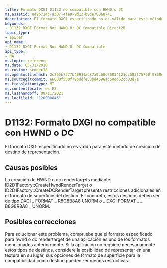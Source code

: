```yaml
---
title: Formato DXGI D1132 no compatible con HWND o DC
ms.assetid: 8d9b724c-a307-4fa9-9d13-b8de780a8741
description: El formato DXGI especificado no es válido para este método de creación de destino de representación.
keywords:
- D1132 DXGI Format Not HWND Or DC Compatible Direct2D
topic_type:
- apiref
api_name:
- D1132 DXGI Format Not HWND Or DC Compatible
api_type:
- NA
ms.topic: reference
ms.date: 05/31/2018
ms.custom: seodec18
ms.openlocfilehash: 2c265b7377b40914ac87a9c68c26034121dc503f75760f9860ef086d68b9f26c
ms.sourcegitcommit: e6600f550f79bddfe58bd4696ac50dd52cb03d7e
ms.translationtype: MT
ms.contentlocale: es-ES
ms.lasthandoff: 08/11/2021
ms.locfileid: "120000845"
---
```

# <a name="d1132-dxgi-format-not-hwnd-or-dc-compatible"></a>D1132: Formato DXGI no compatible con HWND o DC

El formato DXGI especificado no es válido para este método de creación de destino de representación.





 

## <a name="possible-causes"></a>Causas posibles

La creación de HWND o dc rendertargets mediante ID2D1Factory::CreateHwndRenderTarget o ID2D1Factory::CreateDCRenderTarget presenta restricciones adicionales en el formato de superficie del destino. En concreto, estos destinos deben ser de tipo DXGI \_ FORMAT \_ R8G8B8A8 UNORM o \_ DXGI FORMAT \_ \_ B8G8R8A8 \_ UNORM.

## <a name="possible-fixes"></a>Posibles correcciones

Para solucionar este problema, compruebe que el formato especificado para hwnd o dc rendertarget de una aplicación es uno de los formatos mencionados anteriormente. Si la aplicación no requiere necesariamente estos tipos de destinos, considere la posibilidad de representar en una textura en su lugar, sus opciones de formato de superficie para la compatibilidad como destino pueden ser menos restrictivas.

 

 




